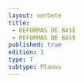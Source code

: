 ```yaml
---
layout: verbete
title:
 - REFORMAS DE BASE
 - REFORMAS DE BASE
published: true
edition: 1  
type: T
subtype: Planos
---
```


